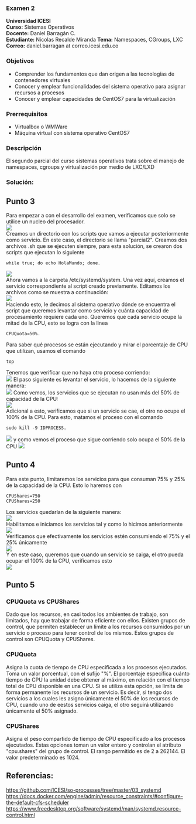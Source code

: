### Examen 2
**Universidad ICESI**  
**Curso:** Sistemas Operativos  
**Docente:** Daniel Barragán C.  
**Estudiante:** Nicolas Recalde Miranda
**Tema:** Namespaces, CGroups, LXC
**Correo:** daniel.barragan at correo.icesi.edu.co

### Objetivos
* Comprender los fundamentos que dan origen a las tecnologías de contenedores virtuales
* Conocer y emplear funcionalidades del sistema operativo para asignar recursos a procesos
* Conocer y emplear capacidades de CentOS7 para la virtualización

### Prerrequisitos
* Virtualbox o WMWare
* Máquina virtual con sistema operativo CentOS7

### Descripción
El segundo parcial del curso sistemas operativos trata sobre el manejo de namespaces, cgroups y virtualización por medio de LXC/LXD

### Solución:

## Punto 3
Para empezar a con el desarrollo del examen, verificamos que solo se utilice un nucleo del procesador.  
![][1]  
Creamos un directorio con los scripts que vamos a ejecutar posteriormente como servicio. En este caso, el directorio se llama "parcial2". Creamos dos archivos .sh que se ejecuten siempre, para esta solución, se crearon dos scripts que ejecutan lo siguiente  
```
while true; do echo HolaMundo; done.  
```
![][2]  
Ahora vamos a la carpeta /etc/systemd/system. Una vez aquí, creamos el servicio correspondiente al script creado previamente. Editamos los archivos como se muestra a continuación:  
![][3]  
Haciendo esto, le decimos al sistema operativo dónde se encuentra el script que queremos levantar como servicio y cuánta capacidad de procesamiento requiere cada uno. Queremos que cada servicio ocupe la mitad de la CPU, esto se logra con la linea 
```
CPUQuota=50%.  
```
Para saber qué procesos se están ejecutando y mirar el porcentaje de CPU que utilizan, usamos el comando  
```
top  
```
Tenemos que verificar que no haya otro proceso corriendo:  
![][4]
El paso siguiente es levantar el servicio, lo hacemos de la siguiente manera:  
![][5]
Como vemos, los servicios que se ejecutan no usan más del 50% de capacidad de la CPU:  
![][6]  
Adicional a esto, verificamos que si un servicio se cae, el otro no ocupe el 100% de la CPU. Para esto, matamos el proceso con el comando 
```
sudo kill -9 IDPROCESS.  
```
![][7] y como vemos el proceso que sigue corriendo solo ocupa el 50% de la CPU ![][8]  

## Punto 4

Para este punto, limitaremos los servicios para que consuman 75% y 25% de la capacidad de la CPU. Esto lo haremos con  
```
CPUShares=750
CPUShares=250
```
Los servicios quedarían de la siguiente manera:  
![][9]  
Habilitamos e iniciamos los servicios tal y como lo hicimos anteriormente  
![][5]  
Verificamos que efectivamente los servicios estén consumiendo el 75% y el 25% únicamente  
![][10]  
Y en este caso, queremos que cuando un servicio se caiga, el otro pueda ocupar el 100% de la CPU, verificamos esto   
![][11]  

## Punto 5
### CPUQuota vs CPUShares  
Dado que los recursos, en casi todos los ambientes de trabajo, son limitados, hay que trabajar de forma eficiente con ellos. Existen grupos de control, que permiten establecer un límite a los recursos consumidos por un servicio o proceso para tener control de los mismos. Estos grupos de control son CPUQuota y CPUShares.
### CPUQuota  
Asigna la cuota de tiempo de CPU especificada a los procesos ejecutados. Toma un valor porcentual, con el sufijo "%". El porcentaje especifica cuánto tiempo de CPU la unidad debe obtener al máximo, en relación con el tiempo total de CPU disponible en una CPU. Si se utiliza esta opción, se limita de forma permanente los recursos de un servicio. Es decir, si tengo dos servicios a los cuales les asigno únicamente el 50% de los recursos de CPU, cuando uno de eestos servicios caiga, el otro seguirá utilizando únicamente el 50% asignado. 

### CPUShares  
Asigna el peso compartido de tiempo de CPU especificado a los procesos ejecutados. Estas opciones toman un valor entero y controlan el  atributo "cpu.shares" del grupo de control. El rango permitido es de 2 a 262144. El valor predeterminado es 1024.


## Referencias:
https://github.com/ICESI/so-processes/tree/master/03_systemd
https://docs.docker.com/engine/admin/resource_constraints/#configure-the-default-cfs-scheduler
https://www.freedesktop.org/software/systemd/man/systemd.resource-control.html

[1]: images/1core.JPG
[2]: images/procesos.JPG
[3]: images/editservice.JPG
[5]: images/startservice.JPG
[4]: images/sinprocesos.JPG
[6]: images/topCPUQuota.JPG
[7]: images/sudokill1.JPG
[8]: images/topprocesox.JPG
[9]: images/cpushares.JPG
[10]: images/topcpushares.JPG
[11]: images/100.JPG
